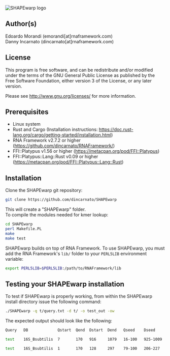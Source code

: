 ![SHAPEwarp logo](http://www.incarnatolab.com/images/software/SHAPEwarp.png)
<br />
## Author(s)

Edoardo Morandi (emorandi[at]rnaframework.com)<br/>
Danny Incarnato (dincarnato[at]rnaframework.com)<br/>


## License

This program is free software, and can be redistribute and/or modified under the terms of the GNU General Public License as published by the Free Software Foundation, either version 3 of the License, or any later version.

Please see <http://www.gnu.org/licenses/> for more information.


## Prerequisites

- Linux system
- Rust and Cargo (Installation instructions: <https://doc.rust-lang.org/cargo/getting-started/installation.html>)
- RNA Framework v2.7.2 or higher (<https://github.com/dincarnato/RNAFramework/>)
- FFI::Platypus v1.56 or higher (<https://metacpan.org/pod/FFI::Platypus>)
- FFI::Platypus::Lang::Rust v0.09 or higher (<https://metacpan.org/pod/FFI::Platypus::Lang::Rust>)


## Installation

Clone the SHAPEwarp git repository:

```bash
git clone https://github.com/dincarnato/SHAPEwarp
```
This will create a "SHAPEwarp" folder.<br/>
To compile the modules needed for kmer lookup:

```bash
cd SHAPEwarp
perl Makefile.PL
make
make test
```
SHAPEwarp builds on top of RNA Framework. To use SHAPEwarp, you must add the RNA Framework's ``lib/`` folder to your ``PERL5LIB`` environment variable:

```bash
export PERL5LIB=$PERL5LIB:/path/to/RNAFramework/lib
```


## Testing your SHAPEwarp installation

To test if SHAPEwarp is properly working, from within the SHAPEwarp install directory issue the following command:

```bash
./SHAPEwarp -q t/query.txt -d t/ -o test_out -ow
```
The expected output should look like the following:

```bash
Query   DB             Qstart  Qend  Dstart  Dend   Qseed    Dseed      Score    P-value    E-value

test    16S_Bsubtilis  7       170   916     1079   16-100   925-1009   173.76   4.83e-08   7.63e-06   !

test    16S_Bsubtilis  1       170   128     297    79-100   206-227    86.50    5.01e-04   0.08       ?
```